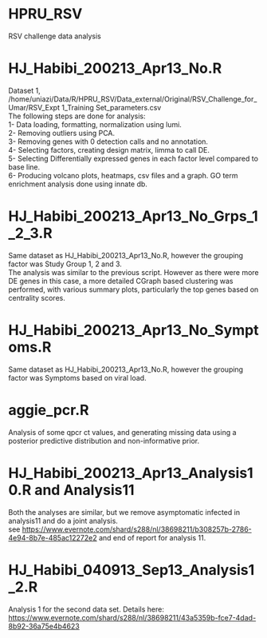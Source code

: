 # HPRU_RSV
RSV challenge data analysis

# HJ_Habibi_200213_Apr13_No.R
Dataset 1, /home/uniazi/Data/R/HPRU_RSV/Data_external/Original/RSV_Challenge_for_Umar/RSV_Expt 1_Training Set_parameters.csv  
The following steps are done for analysis:  
1- Data loading, formatting, normalization using lumi.  
2- Removing outliers using PCA.  
3- Removing genes with 0 detection calls and no annotation.  
4- Selecting factors, creating design matrix, limma to call DE.  
5- Selecting Differentially expressed genes in each factor level compared to base line.  
6- Producing volcano plots, heatmaps, csv files and a graph. GO term enrichment analysis done using innate db.  

# HJ_Habibi_200213_Apr13_No_Grps_1_2_3.R
Same dataset as HJ_Habibi_200213_Apr13_No.R, however the grouping factor was Study Group 1, 2 and 3.  
The analysis was similar to the previous script. However as there were more DE genes in this case, a more detailed CGraph based 
clustering was performed, with various summary plots, particularly the top genes based on centrality scores.

# HJ_Habibi_200213_Apr13_No_Symptoms.R
Same dataset as HJ_Habibi_200213_Apr13_No.R, however the grouping factor was Symptoms based on viral load. 


# aggie_pcr.R
Analysis of some qpcr ct values, and generating missing data using a posterior predictive distribution and non-informative prior.

# HJ_Habibi_200213_Apr13_Analysis10.R and Analysis11
Both the analyses are similar, but we remove asymptomatic infected in analysis11 and do a joint analysis.  
see https://www.evernote.com/shard/s288/nl/38698211/b308257b-2786-4e94-8b7e-485ac12272e2 and end of report for analysis 11.

# HJ_Habibi_040913_Sep13_Analysis1_2.R
Analysis 1 for the second data set. Details here: https://www.evernote.com/shard/s288/nl/38698211/43a5359b-fce7-4dad-8b92-36a75e4b4623

